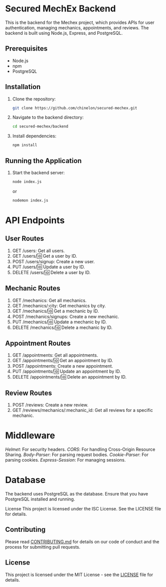 # Secured MechEx Backend

This is the backend for the Mechex project, which provides APIs for user authentication, managing mechanics, appointments, and reviews. The backend is built using Node.js, Express, and PostgreSQL.

## Prerequisites

- Node.js
- npm
- PostgreSQL

## Installation

1. Clone the repository:
    ```sh
    git clone https://github.com/chinelon/secured-mechex.git
    ```
2. Navigate to the backend directory:
    ```sh
    cd secured-mechex/backend
    ```
3. Install dependencies:
    ```sh
    npm install
    ```
  
## Running the Application

1. Start the backend server:
    ```sh
    node index.js
    ```
    or
    ```sh
    nodemon index.js
    ````

# API Endpoints

## User Routes

1. GET /users: Get all users.
2. GET /users/:id: Get a user by ID.
3. POST /users/signup: Create a new user.
4. PUT /users/:id: Update a user by ID.
5. DELETE /users/:id: Delete a user by ID.

## Mechanic Routes

1. GET /mechanics: Get all mechanics.
2. GET /mechanics/:city: Get mechanics by city.
3. GET /mechanics/:id: Get a mechanic by ID.
4. POST /mechanics/signups: Create a new mechanic.
5. PUT /mechanics/:id: Update a mechanic by ID.
6. DELETE /mechanics/:id: Delete a mechanic by ID.

## Appointment Routes
1. GET /appointments: Get all appointments.
2. GET /appointments/:id: Get an appointment by ID.
3. POST /appointments: Create a new appointment.
4. PUT /appointments/:id: Update an appointment by ID.
5. DELETE /appointments/:id: Delete an appointment by ID.

## Review Routes
1. POST /reviews: Create a new review.
2. GET /reviews/mechanics/:mechanic_id: Get all reviews for a specific mechanic.

# Middleware

*Helmet*: For security headers.
*CORS*: For handling Cross-Origin Resource Sharing.
*Body-Parser*: For parsing request bodies.
*Cookie-Parser*: For parsing cookies.
*Express-Session*: For managing sessions.

# Database
The backend uses PostgreSQL as the database. Ensure that you have PostgreSQL installed and running. 

License
This project is licensed under the ISC License. See the LICENSE file for details.
## Contributing

Please read [CONTRIBUTING.md](CONTRIBUTING.md) for details on our code of conduct and the process for submitting pull requests.

## License

This project is licensed under the MIT License - see the [LICENSE](LICENSE) file for details.